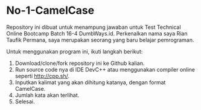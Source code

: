 # No-1-CamelCase

Repository ini dibuat untuk menampung jawaban untuk Test Technical Online Bootcamp Batch 16-4 DumbWays.id.
Perkenalkan nama saya Rian Taufik Permana, saya merupakan seorang yang baru belajar pemrograman.

Untuk menggunakan program ini, ikuti langkah berikut:
1. Download/clone/fork repository ini ke Github kalian.
2. Run source code nya di IDE DevC++ atau menggunakan compiler online seperti http://cpp.sh/.
3. Inputkan kalimat yang akan dihitung katanya, dengan format CamelCase.
4. Jumlah kata akan terlihat.
5. Selesai.
